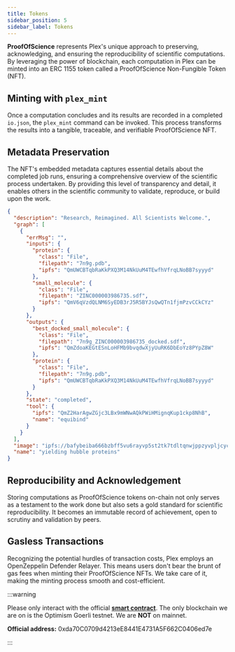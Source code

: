 ```yaml
---
title: Tokens
sidebar_position: 5
sidebar_label: Tokens
---
```


**ProofOfScience** represents Plex's unique approach to preserving, acknowledging, and ensuring the reproducibility of scientific computations. By leveraging the power of blockchain, each computation in Plex can be minted into an ERC 1155 token called a ProofOfScience Non-Fungible Token (NFT).

## Minting with `plex_mint`

Once a computation concludes and its results are recorded in a completed `io.json`, the `plex_mint` command can be invoked. This process transforms the results into a tangible, traceable, and verifiable ProofOfScience NFT.

## Metadata Preservation

The NFT's embedded metadata captures essential details about the completed job runs, ensuring a comprehensive overview of the scientific process undertaken. By providing this level of transparency and detail, it enables others in the scientific community to validate, reproduce, or build upon the work.

```json
{
  "description": "Research, Reimagined. All Scientists Welcome.",
  "graph": [
    {
      "errMsg": "",
      "inputs": {
        "protein": {
          "class": "File",
          "filepath": "7n9g.pdb",
          "ipfs": "QmUWCBTqbRaKkPXQ3M14NkUuM4TEwfhVfrqLNoBB7syyyd"
        },
        "small_molecule": {
          "class": "File",
          "filepath": "ZINC000003986735.sdf",
          "ipfs": "QmV6qVzdQLNM6SyEDB3rJ5R5BYJsQwQTn1fjmPzvCCkCYz"
        }
      },
      "outputs": {
        "best_docked_small_molecule": {
          "class": "File",
          "filepath": "7n9g_ZINC000003986735_docked.sdf",
          "ipfs": "QmZdoaKEGtESnLoHFMb9bvqdwXjyUuRK6DbEoYz8PYpZ8W"
        },
        "protein": {
          "class": "File",
          "filepath": "7n9g.pdb",
          "ipfs": "QmUWCBTqbRaKkPXQ3M14NkUuM4TEwfhVfrqLNoBB7syyyd"
        }
      },
      "state": "completed",
      "tool": {
        "ipfs": "QmZ2HarAgwZGjc3LBx9mWNwAQkPWiHMignqKup1ckp8NhB",
        "name": "equibind"
      }
    }
  ],
  "image": "ipfs://bafybeiba666bzbff5vu6rayvp5st2tk7tdltqnwjppzyvpljcycfhshdhq",
  "name": "yielding hubble proteins"
}
```

## Reproducibility and Acknowledgement

Storing computations as ProofOfScience tokens on-chain not only serves as a testament to the work done but also sets a gold standard for scientific reproducibility. It becomes an immutable record of achievement, open to scrutiny and validation by peers.

## Gasless Transactions

Recognizing the potential hurdles of transaction costs, Plex employs an OpenZeppelin Defender Relayer. This means users don't bear the brunt of gas fees when minting their ProofOfScience NFTs. We take care of it, making the minting process smooth and cost-efficient.

:::warning

Please only interact with the official [**smart contract**](https://goerli-optimism.etherscan.io/address/0xda70C0709d4213eE8441E4731A5F662C0406ed7e#code). The only blockchain we are on is the Optimism Goerli testnet. We are **NOT** on mainnet.

**Official address:** 0xda70C0709d4213eE8441E4731A5F662C0406ed7e

:::